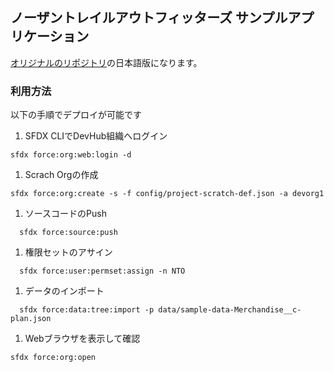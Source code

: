 ## ノーザントレイルアウトフィッターズ サンプルアプリケーション

[オリジナルのリポジトリ](https://github.com/ccoenraets/northern-trail)の日本語版になります。

### 利用方法

以下の手順でデプロイが可能です

1. SFDX CLIでDevHub組織へログイン
```
sfdx force:org:web:login -d
```
1. Scrach Orgの作成
```
sfdx force:org:create -s -f config/project-scratch-def.json -a devorg1
```
1. ソースコードのPush
```
  sfdx force:source:push
```
1. 権限セットのアサイン
```
  sfdx force:user:permset:assign -n NTO
```
1. データのインポート
```
  sfdx force:data:tree:import -p data/sample-data-Merchandise__c-plan.json
```  
1. Webブラウザを表示して確認
```
sfdx force:org:open
```
